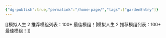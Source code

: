 ```yaml
---
{"dg-publish":true,"permalink":"/home-page/","tags":["gardenEntry"]}
---
```



[[模拟人生 2 推荐模组列表：100+ 最佳模组！\|模拟人生 2 推荐模组列表：100+ 最佳模组！]]

